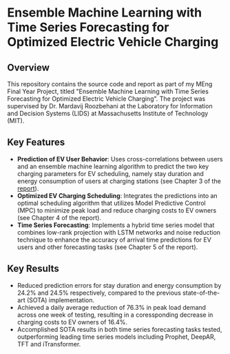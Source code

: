 # Ensemble Machine Learning with Time Series Forecasting for Optimized Electric Vehicle Charging

## Overview
This repository contains the source code and report as part of my MEng Final Year Project, titled "Ensemble Machine Learning with Time Series Forecasting for Optimized Electric Vehicle Charging". The project was supervised by Dr. Mardavij Roozbehani at the Laboratory for Information and Decision Systems (LIDS) at Massachusetts Institute of Technology (MIT).

## Key Features
- **Prediction of EV User Behavior**: Uses cross-correlations between users and an ensemble machine learning algorithm to predict the two key charging parameters for EV scheduling, namely stay duration and energy consumption of users at charging stations (see Chapter 3 of the [report](https://github.com/giacovides/FYP/blob/main/MEng%20Final%20Year%20Project%20Report.pdf)).
- **Optimized EV Charging Scheduling**: Integrates the predictions into an optimal scheduling algorithm that utilizes Model Predictive Control (MPC) to minimize peak load and reduce charging costs to EV owners (see Chapter 4 of the report).
- **Time Series Forecasting**: Implements a hybrid time series model that combines low-rank projection with LSTM networks and noise reduction technique to enhance the accuracy of arrival time predictions for EV users and other forecasting tasks (see Chapter 5 of the report).

## Key Results
- Reduced prediction errors for stay duration and energy consumption by 24.2% and 24.5% respectively, compared to the previous state-of-the-art (SOTA) implementation.
- Achieved a daily average reduction of 76.3% in peak load demand across one week of testing, resulting in a coressponding decrease in charging costs to EV owners of 16.4%.
- Accomplished SOTA results in both time series forecasting tasks tested, outperforming leading time series models including Prophet, DeepAR, TFT and iTransformer.

